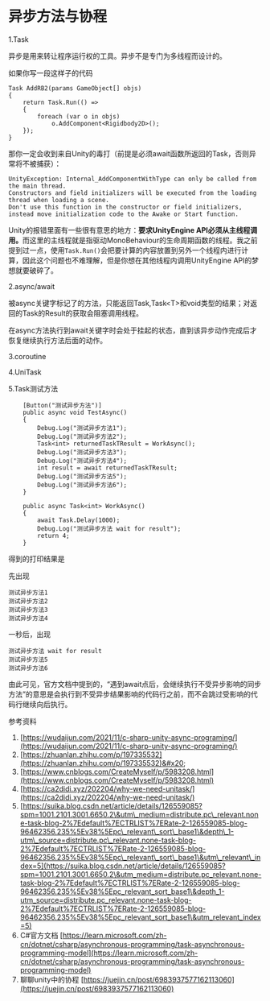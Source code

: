 # 异步方法与协程

1.Task

异步是用来转让程序运行权的工具。异步不是专门为多线程而设计的。

如果你写一段这样子的代码

```
Task AddRB2(params GameObject[] objs)
{
    return Task.Run(() =>
    {
        foreach (var o in objs)
            o.AddComponent<Rigidbody2D>();
    });
}
```

那你一定会收到来自Unity的毒打（前提是必须await函数所返回的Task，否则异常将不被捕获）：

```
UnityException: Internal_AddComponentWithType can only be called from the main thread.
Constructors and field initializers will be executed from the loading thread when loading a scene.
Don't use this function in the constructor or field initializers, instead move initialization code to the Awake or Start function.
```

Unity的报错里面有一些很有意思的地方：**要求UnityEngine API必须从主线程调用。**&#x800C;这里的主线程就是指驱动MonoBehaviour的生命周期函数的线程。我之前提到过一点，使用`Task.Run()`会把要计算的内容放置到另外一个线程内进行计算，因此这个问题也不难理解，但是你想在其他线程内调用UnityEngine API的梦想就要破碎了。

2.async/await

被async关键字标记了的方法，只能返回Task,Task\<T>和void类型的结果；对返回的Task的Result的获取会阻塞调用线程。

在async方法执行到await关键字时会处于挂起的状态，直到该异步动作完成后才恢复继续执行方法后面的动作。

3.coroutine

4.UniTask

5.Task测试方法

```
    [Button("测试异步方法")]
    public async void TestAsync()
    {
        Debug.Log("测试异步方法1");
        Debug.Log("测试异步方法2");
        Task<int> returnedTaskTResult = WorkAsync();
        Debug.Log("测试异步方法3");
        Debug.Log("测试异步方法4");
        int result = await returnedTaskTResult;
        Debug.Log("测试异步方法5");
        Debug.Log("测试异步方法6");
    }

    public async Task<int> WorkAsync()
    {
        await Task.Delay(1000);
        Debug.Log("测试异步方法 wait for result");
        return 4;
    }
```

得到的打印结果是

先出现

```
测试异步方法1
测试异步方法2
测试异步方法3
测试异步方法4
```

一秒后，出现

```
测试异步方法 wait for result
测试异步方法5
测试异步方法6
```

由此可见，官方文档中提到的，“遇到await点后，会继续执行不受异步影响的同步方法”的意思是会执行到不受异步结果影响的代码行之前，而不会跳过受影响的代码行继续向后执行。

参考资料

1. [https://wudaijun.com/2021/11/c-sharp-unity-async-programing/](https://wudaijun.com/2021/11/c-sharp-unity-async-programing/)
2. [https://zhuanlan.zhihu.com/p/197335532](https://zhuanlan.zhihu.com/p/197335532)&#x20;
3. [https://www.cnblogs.com/CreateMyself/p/5983208.html](https://www.cnblogs.com/CreateMyself/p/5983208.html)
4. [https://ca2didi.xyz/202204/why-we-need-unitask/](https://ca2didi.xyz/202204/why-we-need-unitask/)
5. [https://suika.blog.csdn.net/article/details/126559085?spm=1001.2101.3001.6650.2\&utm\_medium=distribute.pc\_relevant.none-task-blog-2%7Edefault%7ECTRLIST%7ERate-2-126559085-blog-96462356.235%5Ev38%5Epc\_relevant\_sort\_base1\&depth\_1-utm\_source=distribute.pc\_relevant.none-task-blog-2%7Edefault%7ECTRLIST%7ERate-2-126559085-blog-96462356.235%5Ev38%5Epc\_relevant\_sort\_base1\&utm\_relevant\_index=5](https://suika.blog.csdn.net/article/details/126559085?spm=1001.2101.3001.6650.2\&utm_medium=distribute.pc_relevant.none-task-blog-2%7Edefault%7ECTRLIST%7ERate-2-126559085-blog-96462356.235%5Ev38%5Epc_relevant_sort_base1\&depth_1-utm_source=distribute.pc_relevant.none-task-blog-2%7Edefault%7ECTRLIST%7ERate-2-126559085-blog-96462356.235%5Ev38%5Epc_relevant_sort_base1\&utm_relevant_index=5)
6. C#官方文档 [https://learn.microsoft.com/zh-cn/dotnet/csharp/asynchronous-programming/task-asynchronous-programming-model](https://learn.microsoft.com/zh-cn/dotnet/csharp/asynchronous-programming/task-asynchronous-programming-model)
7. 聊聊unity中的协程 [https://juejin.cn/post/6983937577162113060](https://juejin.cn/post/6983937577162113060)
